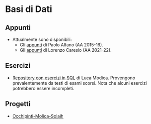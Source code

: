 # Basi di Dati

## Appunti

- Attualmente sono disponibili:
    - Gli [appunti](Appunti/Alfano_2015-2016.pdf) di Paolo Alfano (AA 2015-16).
    - Gli [appunti](Appunti/Caresio_2021-2022/index.md) di Lorenzo Caresio (AA 2021-22).


## Esercizi

- [Repository con esercizi in SQL](https://github.com/lucamodica/sql-exercises--bachelor) di Luca Modica. Provengono prevalentemente da testi di esami scorsi. Nota che alcuni esercizi potrebbero essere incompleti.

## Progetti

- [Occhipinti-Molica-Solaih](Progetti/2021-2022/Occhipinti-Molica-Solaih/)
